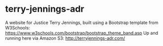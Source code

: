 # terry-jennings-adr
A website for Justice Terry Jennings, built using a Bootstrap template from W3Schools: https://www.w3schools.com/bootstrap/bootstrap_theme_band.asp
Up and running here via Amazon S3: http://terryjennings-adr.com/
